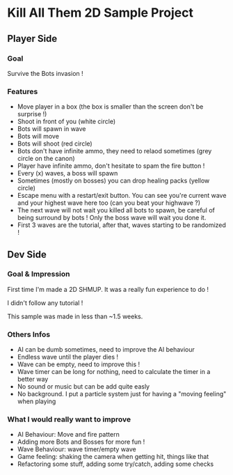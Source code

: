 # Kill All Them 2D Sample Project
## Player Side
### Goal
Survive the Bots invasion !
### Features
- Move player in a box (the box is smaller than the screen don't be surprise !)
- Shoot in front of you (white circle)
- Bots will spawn in wave
- Bots will move
- Bots will shoot (red circle)
- Bots don't have infinite ammo, they need to relaod sometimes (grey circle on the canon)
- Player have infinite ammo, don't hesitate to spam the fire button !
- Every (x) waves, a boss will spawn
- Sometimes (mostly on bosses) you can drop healing packs (yellow circle)
- Escape menu with a restart/exit button. You can see you're current wave and your highest wave here too (can you beat your highwave ?)
- The next wave will not wait you killed all bots to spawn, be careful of being surround by bots ! Only the boss wave will wait you done it.
- First 3 waves are the tutorial, after that, waves starting to be randomized !

## Dev Side
### Goal & Impression
First time I'm made a 2D SHMUP. It was a really fun experience to do !

I didn't follow any tutorial ! 

This sample was made in less than ~1.5 weeks.

### Others Infos
- AI can be dumb sometimes, need to improve the AI behaviour
- Endless wave until the player dies !  
- Wave can be empty, need to improve this !
- Wave timer can be long for nothing, need to calculate the timer in a better way
- No sound or music but can be add quite easly
- No background. I put a particle system just for having a "moving feeling" when playing

### What I would really want to improve
- AI Behaviour: Move and fire pattern
- Adding more Bots and Bosses for more fun !
- Wave Behaviour: wave timer/empty wave
- Game feeling: shaking the camera when getting hit, things like that
- Refactoring some stuff, adding some try/catch, adding some checks